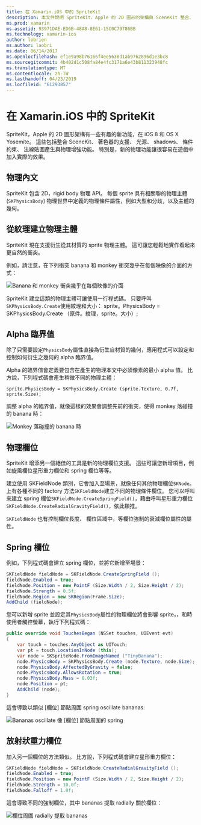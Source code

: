 ```yaml
---
title: 在 Xamarin.iOS 中的 SpriteKit
description: 本文件說明 SpriteKit，Apple 的 2D 圖形的架構與 SceneKit 整合、 併入物理學與動畫，包括支援光源和陰影，等等。 SpriteKit 可用來建立 2D 遊戲。
ms.prod: xamarin
ms.assetid: 93971DAE-ED6B-48A8-8E61-15C0C79786BB
ms.technology: xamarin-ios
author: lobrien
ms.author: laobri
ms.date: 06/14/2017
ms.openlocfilehash: ef1e9a98b76166f4ee5638d1ab9762896d1e3bc8
ms.sourcegitcommit: 4b402d1c508fa84e4fc3171a6e43b811323948fc
ms.translationtype: MT
ms.contentlocale: zh-TW
ms.lasthandoff: 04/23/2019
ms.locfileid: "61293857"
---
```

# <a name="spritekit-in-xamarinios"></a>在 Xamarin.iOS 中的 SpriteKit

SpriteKit，Apple 的 2D 圖形架構有一些有趣的新功能，在 iOS 8 和 OS X Yosemite。 這些包括整合 SceneKit、 著色器的支援、 光源、 shadows、 條件約束、 法線貼圖產生與物理增強功能。 特別是，新的物理功能讓很容易在遊戲中加入實際的效果。

## <a name="physics-bodies"></a>物理內文

SpriteKit 包含 2D，rigid body 物理 API。 每個 sprite 具有相關聯的物理主體 (`SKPhysicsBody`) 物理世界中定義的物理條件屬性，例如大型和分歧，以及主體的幾何。

## <a name="creating-a-physics-body-from-a-texture"></a>從紋理建立物理主體
SpriteKit 現在支援衍生從其材質的 sprite 物理主體。 這可讓您輕鬆地實作看起來更自然的衝突。

例如，請注意，在下列衝突 banana 和 monkey 衝突幾乎在每個映像的介面的方式：
 
![](spritekit-images/image13.png "Banana 和 monkey 衝突幾乎在每個映像的介面")

SpriteKit 建立這類的物理主體可讓使用一行程式碼。 只要呼叫`SKPhysicsBody.Create`使用紋理和大小： sprite。PhysicsBody = SKPhysicsBody.Create （原件。紋理，sprite。大小）;

## <a name="alpha-threshold"></a>Alpha 臨界值

除了只需要設定`PhysicsBody`屬性直接為衍生自材質的幾何，應用程式可以設定和控制如何衍生之幾何的 alpha 臨界值。 

Alpha 的臨界值會定義要包含在產生的物理本文中必須像素的最小 alpha 值。 比方說，下列程式碼會產生稍微不同的物理主體：

```chsarp
sprite.PhysicsBody = SKPhysicsBody.Create (sprite.Texture, 0.7f, sprite.Size);
```

調整 alpha 的臨界值，就像這樣的效果會調整先前的衝突，使得 monkey 落碰撞的 banana 時：

![](spritekit-images/image14.png "Monkey 落碰撞的 banana 時")
 
## <a name="physics-fields"></a>物理欄位

SpriteKit 增添另一個絕佳的工具是新的物理欄位支援。 這些可讓您新增項目，例如旋風欄位星形重力欄位和 spring 欄位等等。

建立使用 SKFieldNode 類別，它會加入至場景，就像任何其他物理欄位`SKNode`。 上有各種不同的 factory 方法`SKFieldNode`建立不同的物理條件欄位。 您可以呼叫來建立 spring 欄位`SKFieldNode.CreateSpringField()`，藉由呼叫星形重力欄位`SKFieldNode.CreateRadialGravityField()`，依此類推。

`SKFieldNode` 也有控制欄位長度、 欄位區域中，等欄位強制的衰減欄位屬性的屬性。

## <a name="spring-field"></a>Spring 欄位

例如，下列程式碼會建立 spring 欄位，並將它新增至場景：

```csharp
SKFieldNode fieldNode = SKFieldNode.CreateSpringField ();
fieldNode.Enabled = true;
fieldNode.Position = new PointF (Size.Width / 2, Size.Height / 2);
fieldNode.Strength = 0.5f;
fieldNode.Region = new SKRegion(Frame.Size);
AddChild (fieldNode);
```

您可以新增 sprite 並設定其`PhysicsBody`屬性的物理欄位將會影響 sprite，，和時使用者觸控螢幕，執行下列程式碼：

```csharp
public override void TouchesBegan (NSSet touches, UIEvent evt)
{
    var touch = touches.AnyObject as UITouch;
    var pt = touch.LocationInNode (this);
    var node = SKSpriteNode.FromImageNamed ("TinyBanana");
    node.PhysicsBody = SKPhysicsBody.Create (node.Texture, node.Size);
    node.PhysicsBody.AffectedByGravity = false;
    node.PhysicsBody.AllowsRotation = true;
    node.PhysicsBody.Mass = 0.03f;
    node.Position = pt;
    AddChild (node);
}
```

這會導致以類似 [欄位] 節點周圍 spring oscillate bananas:

![](spritekit-images/image15.png "Bananas oscillate 像 [欄位] 節點周圍的 spring")
 
## <a name="radial-gravity-field"></a>放射狀重力欄位

加入另一個欄位的方法類似。 比方說，下列程式碼會建立星形重力欄位：

```csharp
SKFieldNode fieldNode = SKFieldNode.CreateRadialGravityField ();
fieldNode.Enabled = true;
fieldNode.Position = new PointF (Size.Width / 2, Size.Height / 2);
fieldNode.Strength = 10.0f;
fieldNode.Falloff = 1.0f;
```

這會導致不同的強制欄位，其中 bananas 提取 radially 關於欄位：

![](spritekit-images/image16.png "欄位周圍 radially 提取 bananas")
